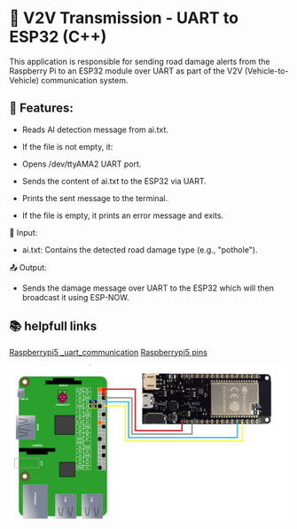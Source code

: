 # 📡 V2V Transmission - UART to ESP32 (C++)
This application is responsible for sending road damage alerts from the Raspberry Pi to an ESP32 module over UART as part of the V2V (Vehicle-to-Vehicle) communication system.

## 🔧 Features:
- Reads AI detection message from ai.txt.

- If the file is not empty, it:

- Opens /dev/ttyAMA2 UART port.

- Sends the content of ai.txt to the ESP32 via UART.

- Prints the sent message to the terminal.

- If the file is empty, it prints an error message and exits.

📁 Input:
- ai.txt: Contains the detected road damage type (e.g., "pothole").

📤 Output:
- Sends the damage message over UART to the ESP32 which will then broadcast it using ESP-NOW.

## 📚 helpfull links
[Raspberrypi5 _uart_communication](https://www.electronicwings.com/raspberry-pi/raspberry-pi-uart-communication-using-python-and-c)
[Raspberrypi5 pins](https://github.com/Felipegalind0/RPI5.pinout)

![alt text](image.png)